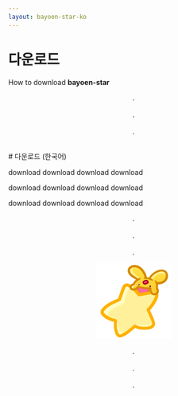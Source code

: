 ```yaml
---
layout: bayoen-star-ko
---
```


# 다운로드

How to download **bayoen-star**

<p align="center">
.<br/><br/>
.<br/><br/>
.
</p>

<br/>
<a name="Korean"> </a>
# 다운로드 (한국어)

download download download download

download download download download

download download download download

<p align="center">
.<br/><br/>
.<br/><br/>
.
</p>

<p align="center">
   <img src="/bayoen-star/dailycarbuncle_kirbuncle.png" width="30%" alt="bayoen~"/>
</p>

<p align="center">
.<br/><br/>
.<br/><br/>
.
</p>